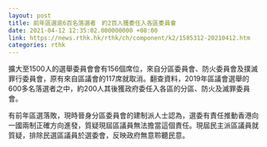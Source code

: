 ```yaml
---
layout: post
title: 前年區選逾6百名落選者　約2百人獲委任入各區委員會
date: 2021-04-12 12:35:02.000000000 +08:00
link: https://news.rthk.hk/rthk/ch/component/k2/1585312-20210412.htm
categories: rthk
---
```


擴大至1500人的選舉委員會會有156個席位，來自分區委員會、防火委員會及撲滅罪行委員會，原有來自區議會的117席就取消。翻查資料，2019年區議會選舉的600多名落選者之中，約200人其後獲政府委任入各區的分區、防火及滅罪委員會。

有前年區選落敗，現時晉身分區委員會的建制派人士認為，選委有責任推動香港向一國兩制正確方向進發，質疑現屆區議員無法擔當這個責任。現屆民主派區議員就質疑，排除民選區議員於選委會，反映政府無意聆聽民意。
